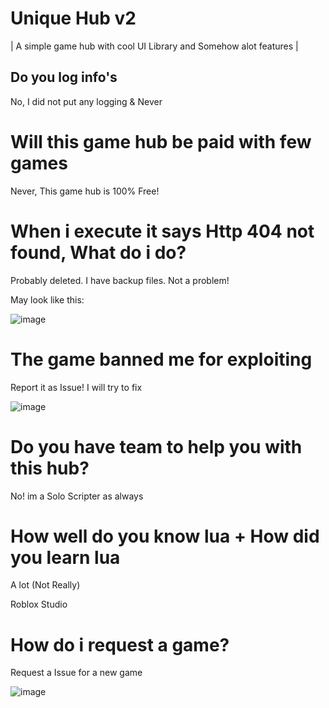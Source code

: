 # Unique Hub v2

| A simple game hub with cool UI Library and Somehow alot features |

## Do you log info's
No, I did not put any logging & Never

# Will this game hub be paid with few games
Never, This game hub is 100% Free!

# When i execute it says Http 404 not found, What do i do?
Probably deleted. I have backup files. Not a problem!

May look like this:

![image](https://user-images.githubusercontent.com/76736126/164566441-29a73ee7-f3f4-44f5-8a80-b04cbfbb4eae.png)


# The game banned me for exploiting
Report it as Issue! I will try to fix

![image](https://user-images.githubusercontent.com/76736126/164566304-6c61b092-6af3-4f66-a5c6-52e216bfe418.png)


# Do you have team to help you with this hub?
No! im a Solo Scripter as always

# How well do you know lua + How did you learn lua
A lot (Not Really)

Roblox Studio

# How do i request a game?
Request a Issue for a new game

![image](https://user-images.githubusercontent.com/76736126/164566190-348a5b86-d3d5-447a-8db7-1f433d08ec3b.png)


